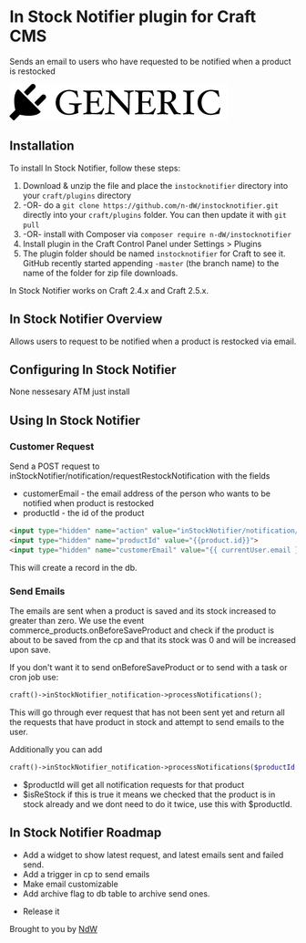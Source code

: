 # In Stock Notifier plugin for Craft CMS

Sends an email to users who have requested to be notified when a product is restocked

![Screenshot](resources/screenshots/plugin_logo.png)

## Installation

To install In Stock Notifier, follow these steps:

1. Download & unzip the file and place the `instocknotifier` directory into your `craft/plugins` directory
2.  -OR- do a `git clone https://github.com/n-dW/instocknotifier.git` directly into your `craft/plugins` folder.  You can then update it with `git pull`
3.  -OR- install with Composer via `composer require n-dW/instocknotifier`
4. Install plugin in the Craft Control Panel under Settings > Plugins
5. The plugin folder should be named `instocknotifier` for Craft to see it.  GitHub recently started appending `-master` (the branch name) to the name of the folder for zip file downloads.

In Stock Notifier works on Craft 2.4.x and Craft 2.5.x.

## In Stock Notifier Overview

Allows users to request to be notified when a product is restocked via email.

## Configuring In Stock Notifier

None nessesary ATM just install


## Using In Stock Notifier

### Customer Request

Send a POST request to inStockNotifier/notification/requestRestockNotification with the fields

- customerEmail - the email address of the person who wants to be notified when product is restocked
- productId - the id of the product

```HTML
<input type="hidden" name="action" value="inStockNotifier/notification/requestRestockNotification">
<input type="hidden" name="productId" value="{{product.id}}">
<input type="hidden" name="customerEmail" value="{{ currentUser.email }}">
```

This will create a record in the db.

### Send Emails
The emails are sent when a product is saved and its stock increased to greater than zero. We use the event commerce_products.onBeforeSaveProduct and check if the product is about to be saved from the cp and that its stock was 0 and will be increased upon save.

If you don't want it to send onBeforeSaveProduct or to send with a task or cron job use:

```PHP
craft()->inStockNotifier_notification->processNotifications();
```
This will go through ever request that has not been sent yet and return all the requests that have product in stock and attempt to send emails to the user.

Additionally you can add 

```PHP
craft()->inStockNotifier_notification->processNotifications($productId = false, $isReStock = false);
```
- $productId will get all notification requests for that product
- $isReStock if this is true it means we checked that the product is in stock already and we dont need to do it twice, use this with $productId.

## In Stock Notifier Roadmap

- Add a widget to show latest request, and latest emails sent and failed send.
- Add a trigger in cp to send emails
- Make email customizable
- Add archive flag to db table to archive send ones.

* Release it

Brought to you by [NdW](natedewaard.com)